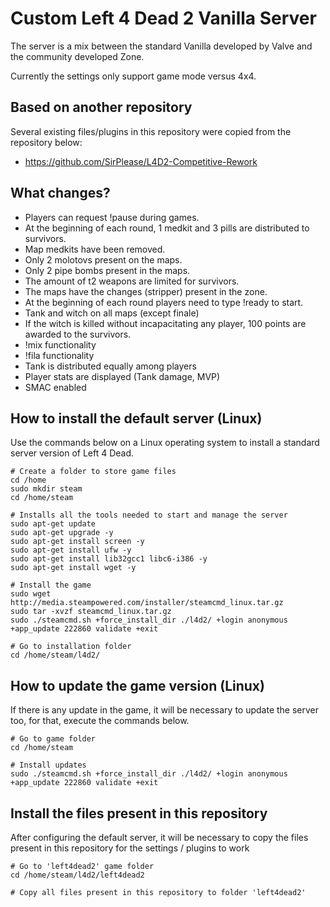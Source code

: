 # Custom Left 4 Dead 2 Vanilla Server
The server is a mix between the standard Vanilla developed by Valve and the community developed Zone. 

Currently the settings only support game mode versus 4x4.

## Based on another repository
Several existing files/plugins in this repository were copied from the repository below:
- https://github.com/SirPlease/L4D2-Competitive-Rework

## What changes?
- Players can request !pause during games.
- At the beginning of each round, 1 medkit and 3 pills are distributed to survivors.
- Map medkits have been removed.
- Only 2 molotovs present on the maps.
- Only 2 pipe bombs present in the maps.
- The amount of t2 weapons are limited for survivors.
- The maps have the changes (stripper) present in the zone.
- At the beginning of each round players need to type !ready to start.
- Tank and witch on all maps (except finale)
- If the witch is killed without incapacitating any player, 100 points are awarded to the survivors.
- !mix functionality
- !fila functionality
- Tank is distributed equally among players
- Player stats are displayed (Tank damage, MVP)
- SMAC enabled

## How to install the default server (Linux)

Use the commands below on a Linux operating system to install a standard server version of Left 4 Dead.

```
# Create a folder to store game files
cd /home
sudo mkdir steam
cd /home/steam

# Installs all the tools needed to start and manage the server
sudo apt-get update
sudo apt-get upgrade -y
sudo apt-get install screen -y
sudo apt-get install ufw -y
sudo apt-get install lib32gcc1 libc6-i386 -y
sudo apt-get install wget -y

# Install the game
sudo wget http://media.steampowered.com/installer/steamcmd_linux.tar.gz
sudo tar -xvzf steamcmd_linux.tar.gz
sudo ./steamcmd.sh +force_install_dir ./l4d2/ +login anonymous +app_update 222860 validate +exit

# Go to installation folder
cd /home/steam/l4d2/
```

## How to update the game version (Linux)

If there is any update in the game, it will be necessary to update the server too, for that, execute the commands below.

```
# Go to game folder
cd /home/steam

# Install updates
sudo ./steamcmd.sh +force_install_dir ./l4d2/ +login anonymous +app_update 222860 validate +exit
```

## Install the files present in this repository

After configuring the default server, it will be necessary to copy the files present in this repository for the settings / plugins to work

```
# Go to 'left4dead2' game folder
cd /home/steam/l4d2/left4dead2

# Copy all files present in this repository to folder 'left4dead2'
```
